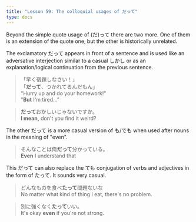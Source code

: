 ```yaml
---
title: "Lesson 59: The colloquial usages of だって"
type: docs
---
```



Beyond the simple quote usage of (だ)って there are two more. One of them is an extension of the quote one, but the other is historically unrelated. 

The exclamatory だって appears in front of a sentence and is used like an adversative interjection similar to a casual しかし or as an explanation/logical continuation from the previous sentence.

> 「早く宿題しなさい！」  
> 「<b>だって</b>、つかれてるんだもん」  
> "Hurry up and do your homework!"  
> "<b>But</b> I'm tired..."  

> <b>だって</b>おかしいじゃないですか。  
> <b>I mean,</b> don't you find it weird?  

The other だって is a more casual version of も/でも when used after nouns in the meaning of "even".  

> そんなことは俺<b>だって</b>分かっている。  
> <b>Even</b> I understand that  

This だって can also replace the ても conjugation of verbs and adjectives in the form of たって. It sounds very casual.  

> どんなものを食べ<b>たって</b>問題ないな  
> No matter what kind of thing I eat, there's no problem.  

> 別に強くなく<b>たって</b>いい。  
> It's okay <b>even</b> if you're not strong.  